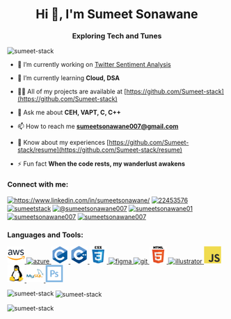 <h1 align="center">Hi 👋, I'm Sumeet Sonawane</h1>
<h3 align="center">Exploring Tech and Tunes</h3>

<p align="left"> <img src="https://komarev.com/ghpvc/?username=sumeet-stack&label=Profile%20views&color=0e75b6&style=flat" alt="sumeet-stack" /> </p>

- 🔭 I’m currently working on [Twitter Sentiment Analysis](https://github.com/Sumeet-stack/twittersentiment)

- 🌱 I’m currently learning **Cloud, DSA**

- 👨‍💻 All of my projects are available at [https://github.com/Sumeet-stack](https://github.com/Sumeet-stack)

- 💬 Ask me about **CEH, VAPT, C, C++**

- 📫 How to reach me **sumeetsonawane007@gmail.com**

- 📄 Know about my experiences [https://github.com/Sumeet-stack/resume](https://github.com/Sumeet-stack/resume)

- ⚡ Fun fact **When the code rests, my wanderlust awakens**

<h3 align="left">Connect with me:</h3>
<p align="left">
<a href="https://linkedin.com/in/https://www.linkedin.com/in/sumeetsonawane/" target="blank"><img align="center" src="https://raw.githubusercontent.com/rahuldkjain/github-profile-readme-generator/master/src/images/icons/Social/linked-in-alt.svg" alt="https://www.linkedin.com/in/sumeetsonawane/" height="30" width="40" /></a>
<a href="https://stackoverflow.com/users/22453576" target="blank"><img align="center" src="https://raw.githubusercontent.com/rahuldkjain/github-profile-readme-generator/master/src/images/icons/Social/stack-overflow.svg" alt="22453576" height="30" width="40" /></a>
<a href="https://kaggle.com/sumeetstack" target="blank"><img align="center" src="https://raw.githubusercontent.com/rahuldkjain/github-profile-readme-generator/master/src/images/icons/Social/kaggle.svg" alt="sumeetstack" height="30" width="40" /></a>
<a href="https://medium.com/@sumeetsonawane007" target="blank"><img align="center" src="https://raw.githubusercontent.com/rahuldkjain/github-profile-readme-generator/master/src/images/icons/Social/medium.svg" alt="@sumeetsonawane007" height="30" width="40" /></a>
<a href="https://www.hackerrank.com/sumeetsonawane01" target="blank"><img align="center" src="https://raw.githubusercontent.com/rahuldkjain/github-profile-readme-generator/master/src/images/icons/Social/hackerrank.svg" alt="sumeetsonawane01" height="30" width="40" /></a>
<a href="https://www.leetcode.com/sumeetsonawane007" target="blank"><img align="center" src="https://raw.githubusercontent.com/rahuldkjain/github-profile-readme-generator/master/src/images/icons/Social/leet-code.svg" alt="sumeetsonawane007" height="30" width="40" /></a>
<a href="https://auth.geeksforgeeks.org/user/sumeetsonawane007" target="blank"><img align="center" src="https://raw.githubusercontent.com/rahuldkjain/github-profile-readme-generator/master/src/images/icons/Social/geeks-for-geeks.svg" alt="sumeetsonawane007" height="30" width="40" /></a>
</p>

<h3 align="left">Languages and Tools:</h3>
<p align="left"> <a href="https://aws.amazon.com" target="_blank" rel="noreferrer"> <img src="https://raw.githubusercontent.com/devicons/devicon/master/icons/amazonwebservices/amazonwebservices-original-wordmark.svg" alt="aws" width="40" height="40"/> </a> <a href="https://azure.microsoft.com/en-in/" target="_blank" rel="noreferrer"> <img src="https://www.vectorlogo.zone/logos/microsoft_azure/microsoft_azure-icon.svg" alt="azure" width="40" height="40"/> </a> <a href="https://www.cprogramming.com/" target="_blank" rel="noreferrer"> <img src="https://raw.githubusercontent.com/devicons/devicon/master/icons/c/c-original.svg" alt="c" width="40" height="40"/> </a> <a href="https://www.w3schools.com/cpp/" target="_blank" rel="noreferrer"> <img src="https://raw.githubusercontent.com/devicons/devicon/master/icons/cplusplus/cplusplus-original.svg" alt="cplusplus" width="40" height="40"/> </a> <a href="https://www.w3schools.com/css/" target="_blank" rel="noreferrer"> <img src="https://raw.githubusercontent.com/devicons/devicon/master/icons/css3/css3-original-wordmark.svg" alt="css3" width="40" height="40"/> </a> <a href="https://www.figma.com/" target="_blank" rel="noreferrer"> <img src="https://www.vectorlogo.zone/logos/figma/figma-icon.svg" alt="figma" width="40" height="40"/> </a> <a href="https://git-scm.com/" target="_blank" rel="noreferrer"> <img src="https://www.vectorlogo.zone/logos/git-scm/git-scm-icon.svg" alt="git" width="40" height="40"/> </a> <a href="https://www.w3.org/html/" target="_blank" rel="noreferrer"> <img src="https://raw.githubusercontent.com/devicons/devicon/master/icons/html5/html5-original-wordmark.svg" alt="html5" width="40" height="40"/> </a> <a href="https://www.adobe.com/in/products/illustrator.html" target="_blank" rel="noreferrer"> <img src="https://www.vectorlogo.zone/logos/adobe_illustrator/adobe_illustrator-icon.svg" alt="illustrator" width="40" height="40"/> </a> <a href="https://developer.mozilla.org/en-US/docs/Web/JavaScript" target="_blank" rel="noreferrer"> <img src="https://raw.githubusercontent.com/devicons/devicon/master/icons/javascript/javascript-original.svg" alt="javascript" width="40" height="40"/> </a> <a href="https://www.linux.org/" target="_blank" rel="noreferrer"> <img src="https://raw.githubusercontent.com/devicons/devicon/master/icons/linux/linux-original.svg" alt="linux" width="40" height="40"/> </a> <a href="https://www.mysql.com/" target="_blank" rel="noreferrer"> <img src="https://raw.githubusercontent.com/devicons/devicon/master/icons/mysql/mysql-original-wordmark.svg" alt="mysql" width="40" height="40"/> </a> <a href="https://www.photoshop.com/en" target="_blank" rel="noreferrer"> <img src="https://raw.githubusercontent.com/devicons/devicon/master/icons/photoshop/photoshop-line.svg" alt="photoshop" width="40" height="40"/> </a> </p>

<p><img align="left" src="https://github-readme-stats.vercel.app/api/top-langs?username=sumeet-stack&show_icons=true&locale=en&layout=compact" alt="sumeet-stack" /></p>

<p>&nbsp;<img align="center" src="https://github-readme-stats.vercel.app/api?username=sumeet-stack&show_icons=true&locale=en" alt="sumeet-stack" /></p>

<p><img align="center" src="https://github-readme-streak-stats.herokuapp.com/?user=sumeet-stack&" alt="sumeet-stack" /></p>
